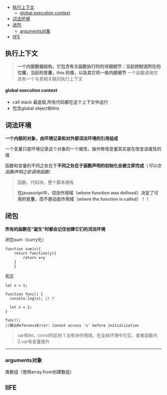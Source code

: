 - [执行上下文](#执行上下文)
    - [global execution context](#global-execution-context)
- [词法环境](#词法环境)
- [闭包](#闭包)
  - [arguments对象](#arguments对象)
- [IIFE](#iife)

## 执行上下文

>**一个内部数据结构，它包含有关函数执行时的详细细节：当前控制流所在的位置，当前的变量，this 的值，以及其它的一些内部细节**
>一个函数调用仅具有一个与其相关联的执行上下文

#### global execution context

- call stack 最底层,所有代码都在这个上下文中运行
- 包含global object和this

## 词法环境

**一个内部的对象，由环境记录和对外部词法环境的引用组成**

一个变量只是环境记录这个对象的一个属性，操作修改变量其实是在改变该属性的值

函数和变量的不同之处在于**不同之处在于函数声明的初始化会被立即完成**（*可以在函数声明之前调用函数*）

> 函数，代码块，整个脚本拥有
>
>**在javascript中，词法作用域（where function was defined）决定了可用的变量，而不是动态作用域（where the function is called）！！**

## 闭包

**所有的函数在“诞生”时都会记住创建它们的词法环境**

闭包sum（curry化）

```
function sum(x){
    return function(y){
        return x+y
    }
    }
```

死区

```
let x = 1;

function func() {
  console.log(x); // ?

  let x = 2;
}

func();
//输出ReferenceError: Cannot access 'x' before initialization

```

>var和let，const的区别
>1.没有块作用域，在全局环境中可见，或者函数内
>2.var有变量提升

---

### arguments对象

类数组（使用array.from创建数组）

## IIFE
